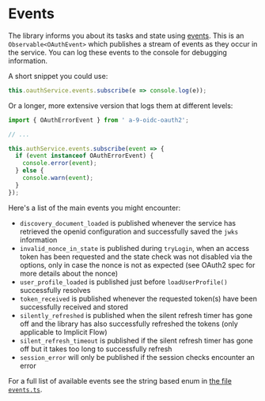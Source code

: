 # Events

The library informs you about its tasks and state using [events](https://manfredsteyer.github.io/angular-oauth2-oidc/docs/injectables/OAuthService.html#events).
This is an `Observable<OAuthEvent>` which publishes a stream of events as they occur in the service.
You can log these events to the console for debugging information.

A short snippet you could use:

```TypeScript
this.oauthService.events.subscribe(e => console.log(e));
```

Or a longer, more extensive version that logs them at different levels:

```TypeScript
import { OAuthErrorEvent } from ' a-9-oidc-oauth2';

// ...

this.authService.events.subscribe(event => {
  if (event instanceof OAuthErrorEvent) {
    console.error(event);
  } else {
    console.warn(event);
  }
});
```

Here's a list of the main events you might encounter:

- `discovery_document_loaded` is published whenever the service has retrieved the openid configuration and successfully saved the `jwks` information
- `invalid_nonce_in_state` is published during `tryLogin`, when an access token has been requested and the state check was not disabled via the options, only in case the nonce is not as expected (see OAuth2 spec for more details about the nonce)
- `user_profile_loaded` is published just before `loadUserProfile()` successfully resolves
- `token_received` is published whenever the requested token(s) have been successfully received and stored
- `silently_refreshed` is published when the silent refresh timer has gone off and the library has also successfully refreshed the tokens (only applicable to Implicit Flow)
- `silent_refresh_timeout` is published if the silent refresh timer has gone off but it takes too long to successfully refresh
- `session_error` will only be published if the session checks encounter an error

For a full list of available events see the string based enum in [the file `events.ts`](https://github.com/manfredsteyer/angular-oauth2-oidc/blob/master/projects/lib/src/events.ts).
